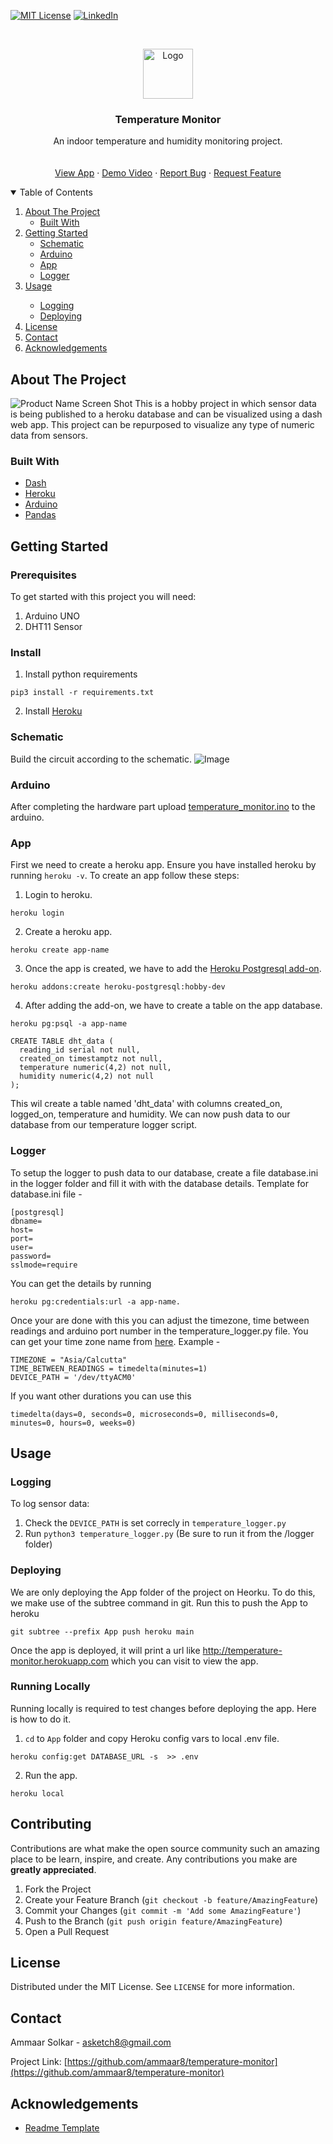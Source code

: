 [![MIT License][license-shield]][license-url]
[![LinkedIn][linkedin-shield]][linkedin-url]



<!-- PROJECT LOGO -->
<br />
<p align="center">
  <a href="https://github.com/ammaar8/temperature-monitor">
    <img src="images/logo.png" alt="Logo" height="80">
  </a>

  <h3 align="center">Temperature Monitor</h3>

  <p align="center">
    An indoor temperature and humidity monitoring project.
    <br />
    <br />
    <br />
    <a href="https://temperature-monitor.herokuapp.com/">View App</a>
    ·
    <a href="https://youtu.be/yWvnplurRp4">Demo Video</a>
    ·    
    <a href="https://github.com/ammaar8/temperature-monitor/issues">Report Bug</a>
    ·
    <a href="https://github.com/ammaar8/temperature-monitor/issues">Request Feature</a>
  </p>
</p>


<!-- TABLE OF CONTENTS -->                                          
<details open="open">
  <summary>Table of Contents</summary>
  <ol>
    <li>
      <a href="#about-the-project">About The Project</a>
      <ul>
        <li><a href="#built-with">Built With</a></li>
      </ul>
    </li>
    <li>
      <a href="#getting-started">Getting Started</a>
      <ul>
        <li><a href="#schematic">Schematic</a></li>
        <li><a href="#arduino">Arduino</a></li>
        <li><a href="#app">App</a></li>
        <li><a href="#logger">Logger</a></li>
      </ul>
    </li>
    <li><a href="#usage">Usage</a></li>
        <ul>
            <li><a href="#logging">Logging</a></li>
            <li><a href="#deploying">Deploying</a></li>
        </ul>
    <li><a href="#license">License</a></li>
    <li><a href="#contact">Contact</a></li>
    <li><a href="#acknowledgements">Acknowledgements</a></li>
  </ol>
</details>



<!-- ABOUT THE PROJECT -->
## About The Project

![Product Name Screen Shot](images/showcase.png)
This is a hobby project in which sensor data is being published to a heroku database and can be visualized using a dash web app. This project can be repurposed to visualize any type of numeric data from sensors.


### Built With

* [Dash](https://plotly.com/dash/)
* [Heroku](https://heroku.com)
* [Arduino](https://www.arduino.cc/)
* [Pandas](https://pandas.pydata.org/)


<!-- GETTING STARTED -->
## Getting Started

### Prerequisites
To get started with this project you will need:
1. Arduino UNO
2. DHT11 Sensor

### Install
1. Install python requirements
```
pip3 install -r requirements.txt
```
2. Install [Heroku](https://devcenter.heroku.com/articles/heroku-cli)

<!-- SCHEMATIC -->
### Schematic
Build the circuit according to the schematic.
![Image](images/schematic.png)

<!-- ARDUINO -->
### Arduino
After completing the hardware part upload [temperature_monitor.ino](arduino/temperature_monitor.ino) to the arduino.

<!-- App -->
### App
First we need to create a heroku app. Ensure you have installed heroku by running `heroku -v`. To create an app follow these steps:
1. Login to heroku.
```
heroku login
```
2. Create a heroku app.
```
heroku create app-name
```
3. Once the app is created, we have to add the [Heroku Postgresql add-on](https://devcenter.heroku.com/articles/heroku-postgresql).
```
heroku addons:create heroku-postgresql:hobby-dev
```
4. After adding the add-on, we have to create a table on the app database.
```
heroku pg:psql -a app-name
```
```
CREATE TABLE dht_data (
  reading_id serial not null,
  created_on timestamptz not null,
  temperature numeric(4,2) not null,
  humidity numeric(4,2) not null
);
```
This wil create a table named 'dht_data' with columns created_on, logged_on, temperature and humidity. We can now push data to our database from our temperature logger script.

<!-- Logger -->
### Logger
To setup the logger to push data to our database, create a file database.ini in the logger folder and fill it with with the database details.
Template for database.ini file -
```
[postgresql]
dbname=
host=
port=
user=
password=
sslmode=require
```
You can get the details by running 
```
heroku pg:credentials:url -a app-name.
```
Once your are done with this you can adjust the timezone, time between readings and arduino port number in the temperature_logger.py file. 
You can get your time zone name from [here](https://en.wikipedia.org/wiki/List_of_tz_database_time_zones).
Example -
```
TIMEZONE = "Asia/Calcutta"
TIME_BETWEEN_READINGS = timedelta(minutes=1)
DEVICE_PATH = '/dev/ttyACM0'
```
If you want other durations you can use this
```
timedelta(days=0, seconds=0, microseconds=0, milliseconds=0, minutes=0, hours=0, weeks=0)
```

<!-- USAGE EXAMPLES -->
## Usage

<!-- LOGGING DATA -->
### Logging
To log sensor data:
1. Check the `DEVICE_PATH` is set correcly in `temperature_logger.py`
2. Run `python3 temperature_logger.py` (Be sure to run it from the /logger folder)

<!-- DEPLOYING TO HEROKU -->
### Deploying
We are only deploying the App folder of the project on Heorku. To do this, we make use of the subtree command in git. Run this to push the App to heroku
```
git subtree --prefix App push heroku main
```
Once the app is deployed, it will print a url like http://temperature-monitor.herokuapp.com which you can visit to view the app. 

### Running Locally
Running locally is required to test changes before deploying the app. Here is how to do it.
1. `cd` to `App` folder and copy Heroku config vars to local .env file.
```
heroku config:get DATABASE_URL -s  >> .env
```
2. Run the app.
```
heroku local
```

<!-- CONTRIBUTING -->
## Contributing

Contributions are what make the open source community such an amazing place to be learn, inspire, and create. Any contributions you make are **greatly appreciated**.

1. Fork the Project
2. Create your Feature Branch (`git checkout -b feature/AmazingFeature`)
3. Commit your Changes (`git commit -m 'Add some AmazingFeature'`)
4. Push to the Branch (`git push origin feature/AmazingFeature`)
5. Open a Pull Request



<!-- LICENSE -->
## License

Distributed under the MIT License. See `LICENSE` for more information.



<!-- CONTACT -->
## Contact

Ammaar Solkar - asketch8@gmail.com

Project Link: [https://github.com/ammaar8/temperature-monitor](https://github.com/ammaar8/temperature-monitor)



<!-- ACKNOWLEDGEMENTS -->
## Acknowledgements
* [Readme Template](https://github.com/othneildrew/Best-README-Template/)



<!-- MARKDOWN LINKS & IMAGES -->
<!-- https://www.markdownguide.org/basic-syntax/#reference-style-links -->
[license-shield]: https://img.shields.io/github/license/othneildrew/Best-README-Template.svg?style=for-the-badge
[license-url]: https://github.com/othneildrew/Best-README-Template/blob/master/LICENSE.txt
[linkedin-shield]: https://img.shields.io/badge/-LinkedIn-black.svg?style=for-the-badge&logo=linkedin&colorB=555
[linkedin-url]: https://linkedin.com/in/ammaar-solkar
